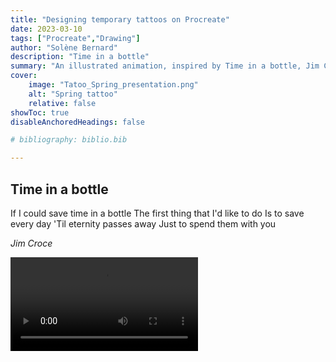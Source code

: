 ```yaml
---
title: "Designing temporary tattoos on Procreate"
date: 2023-03-10
tags: ["Procreate","Drawing"]
author: "Solène Bernard"
description: "Time in a bottle" 
summary: "An illustrated animation, inspired by Time in a bottle, Jim Croce. Done on Procreate." 
cover:
    image: "Tatoo_Spring_presentation.png"
    alt: "Spring tattoo"
    relative: false
showToc: true
disableAnchoredHeadings: false

# bibliography: biblio.bib

---
```


## Time in a bottle

If I could save time in a bottle
The first thing that I'd like to do
Is to save every day
'Til eternity passes away
Just to spend them with you

*Jim Croce*

![](time_in_a_bottle.mp4)

